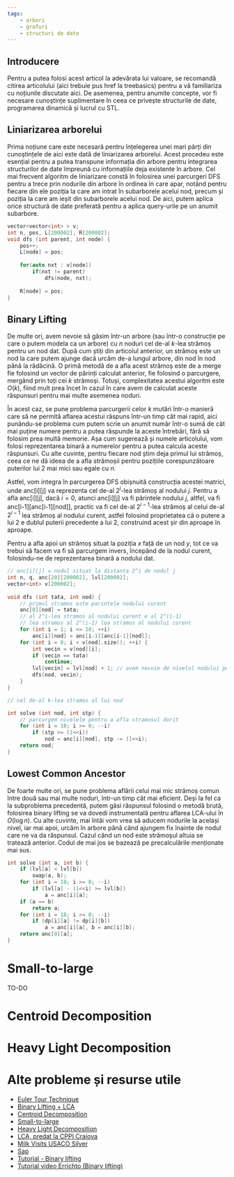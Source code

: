 ```yaml
---
tags:
    - arbori
    - grafuri
    - structuri de date
---
```


## Introducere

Pentru a putea folosi acest articol la adevărata lui valoare, se recomandă citirea articolului (aici trebuie pus href la treebasics) pentru a vă familiariza cu noțiunile discutate aici. De asemenea, pentru anumite concepte, vor fi necesare cunoștințe suplimentare în ceea ce privește structurile de date, programarea dinamică și lucrul cu STL.

## Liniarizarea arborelui

Prima noțiune care este necesară pentru înțelegerea unei mari părți din cunoștințele de aici este dată de liniarizarea arborelui. Acest procedeu este esențial pentru a putea transpune informația din arbore pentru integrarea structurilor de date împreună cu informațiile deja existente în arbore. Cel mai frecvent algoritm de liniarizare constă în folosirea unei parcurgeri DFS pentru a trece prin nodurile din arbore în ordinea în care apar, notând pentru fiecare din ele poziția la care am intrat în subarborele acelui nod, precum și poziția la care am ieșit din subarborele acelui nod. De aici, putem aplica orice structură de date preferată pentru a aplica query-urile pe un anumit subarbore. 

```cpp
vector<vector<int> > v;
int n, pos, L[200002], R[200002];
void dfs (int parent, int node) {
	pos++;
	L[node] = pos;
	
	for(auto nxt : v[node])
		if(nxt != parent)
			dfs(node, nxt);
			
	R[node] = pos;
}
```

## Binary Lifting

De multe ori, avem nevoie să găsim într-un arbore (sau într-o construcție pe care o putem modela ca un arbore) cu $n$ noduri cel de-al $k$-lea strămoș pentru un nod dat. După cum știți din articolul anterior, un strămoș este un nod la care putem ajunge dacă urcăm de-a lungul arbore, din nod în nod până la rădăcină. O primă metodă de a afla acest strămoș este de a merge fie folosind un vector de părinți calculat anterior, fie folosind o parcurgere, mergând prin toți cei $k$ strămoși. Totuși, complexitatea acestui algoritm este $O(k)$, fiind mult prea încet în cazul în care avem de calculat aceste răspunsuri pentru mai multe asemenea noduri. 

În acest caz, se pune problema parcurgerii celor $k$ mutări într-o manieră care să ne permită aflarea acestui răspuns într-un timp cât mai rapid, aici punându-se problema cum putem scrie un anumit număr într-o sumă de cât mai puține numere pentru a putea răspunde la aceste întrebări, fără să folosim prea multă memorie. Așa cum sugerează și numele articolului, vom folosi reprezentarea binară a numerelor pentru a putea calcula aceste răspunsuri. Cu alte cuvinte, pentru fiecare nod știm deja primul lui strămoș, ceea ce ne dă ideea de a afla strămoșii pentru pozițiile corespunzătoare puterilor lui $2$ mai mici sau egale cu $n$. 

Astfel, vom integra în parcurgerea DFS obișnuită construcția acestei matrici, unde anc[i][j] va reprezenta cel de-al $2^i$-lea strămoș al nodului $j$. Pentru a afla anc[i][j], dacă $i = 0$, atunci anc[i][j] va fi părintele nodului $j$, altfel, va fi anc[i-1][anc[i-1][nod]], practic va fi cel de-al $2^{i-1}$-lea strămoș al celui de-al $2^{i-1}$ lea strămoș al nodului curent, astfel folosind proprietatea că o putere a lui $2$ e dublul puterii precedente a lui $2$, construind acest șir din aproape în aproape. 

Pentru a afla apoi un strămoș situat la poziția $x$ față de un nod $y$, tot ce va trebui să facem va fi să parcurgem invers, începând de la nodul curent, folosindu-ne de reprezentarea binară a nodului dat. 

```cpp
// anc[i][j] = nodul situat la distanta 2^i de nodul j
int n, q, anc[20][200002], lvl[200002];
vector<int> v[200002];
 
void dfs (int tata, int nod) {
    // primul stramos este parintele nodului curent
	anc[0][nod] = tata; 
    // al 2^i-lea stramos al nodului curent e al 2^(i-1) 
    // lea stramos al 2^(i-1) lea stramos al nodului curent
	for (int i = 1; i <= 18; ++i)
		anc[i][nod] = anc[i-1][anc[i-1][nod]]; 
	for (int i = 0; i < v[nod].size(); ++i) {
		int vecin = v[nod][i];
		if (vecin == tata)
			continue;
		lvl[vecin] = lvl[nod] + 1; // avem nevoie de nivelul nodului pe arbore pentru cazul cu -1
		dfs(nod, vecin);
	}
}

// cel de-al k-lea stramos al lui nod

int solve (int nod, int stp) {
    // parcurgem nivelele pentru a afla stramosul dorit
	for (int i = 18; i >= 0; --i) 
		if (stp >= (1<<i))
			nod = anc[i][nod], stp -= (1<<i);
	return nod;
}
```

## Lowest Common Ancestor

De foarte multe ori, se pune problema aflării celui mai mic strămoș comun între două sau mai multe noduri, într-un timp cât mai eficient. Deși la fel ca la subproblema precedentă, putem găsi răspunsul folosind o metodă brută, folosirea binary lifting se va dovedi instrumentală pentru aflarea LCA-ului în $O(\log n)$. Cu alte cuvinte, mai întâi vom vrea să aducem nodurile la același nivel, iar mai apoi, urcăm în arbore până când ajungem fix înainte de nodul care ne va da răspunsul. Cazul când un nod este strămoșul altuia se tratează anterior. Codul de mai jos se bazează pe precalculările menționate mai sus.

```cpp
int solve (int a, int b) {
	if (lvl[a] < lvl[b])
		swap(a, b);
	for (int i = 18; i >= 0; --i)
		if (lvl[a] - (1<<i) >= lvl[b])
			a = anc[i][a];
	if (a == b)
		return a;
	for (int i = 18; i >= 0; --i) 
		if (dp[i][a] != dp[i][b])
			a = anc[i][a], b = anc[i][b];
	return anc[0][a];
}
```

# Small-to-large

TO-DO

# Centroid Decomposition

# Heavy Light Decomposition

# Alte probleme și resurse utile


* [Euler Tour Technique](https://usaco.guide/gold/tree-euler)
* [Binary Lifting + LCA](https://usaco.guide/plat/binary-jump?lang=cpp)
* [Centroid Decomposition](https://usaco.guide/plat/centroid?lang=cpp)
* [Small-to-large](https://usaco.guide/plat/merging?lang=cpp)
* [Heavy Light Decomposition](https://usaco.guide/plat/hld?lang=cpp)
* [LCA, predat la CPPI Craiova](https://iordachebogdan.github.io/cppi/lca_nivel_avansat.html)
* [Milk Visits USACO Silver](http://www.usaco.org/index.php?page=viewproblem2&cpid=968)
* [Sap](https://kilonova.ro/problems/1802)
* [Tutorial - Binary lifting](https://codeforces.com/blog/entry/100826)
* [Tutorial video Errichto (Binary lifting)](https://www.youtube.com/watch?v=oib-XsjFa-M)
